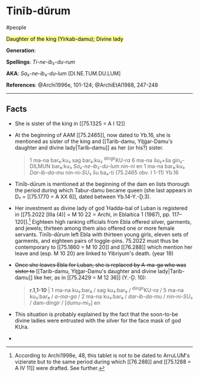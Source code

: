 # Tinīb-dūrum

#people 

<mark style="background-color:#ffff99">Daughter of the king (Yirkab-damu); Divine lady</mark>

**Generation**: 

**Spellings**: *Ti-ne-ib*₂-*du-rum* 

**AKA**: *Sa*₂-*ne-ib*₂-*du-lum* [DI.NE.TUM.DU.LUM]

**References**: @Archi1996e, 101-124; @ArchiEtAl1988, 247-248

***

## Facts

* She is sister of the king in [[75.1325 = A I 12]]

* At the beginning of AAM [[75.2465]], now dated to Yb.16, she is mentioned as sister of the king and [[Tarib-damu, Yiṯġar-Damu's daughter and divine lady|Tarib-damu]] as her (or his?) sister.

  > 1 ma-na bar₆:ku₃ sag bar₆:ku₃ <sup>dingir</sup>KU-*ra* 6 ma-na šu₂+ša gin₂-DILMUN bar₆:ku₃ *Sa*₂-*ne-ib*₂-*du-lum* nin-ni en 1 ma-na bar₆:ku₃ *Dar-ib-da-mu* nin-ni-*SU*₃ šu ba₄-ti (75.2465 obv. I 1-11) Yb.16

* Tinīb-dūrum is mentioned at the beginning of the dam en lists thorough the period during which Tabur-damu became queen (she last appears in D₇ = [[75.1770 = A XX 6]], dated between Yb.14-Y.-Ḏ.3).

* Her investment as divine lady of god ʾHadda-bal of Luban is registered in [[75.2022 [IIIa (4)] = M 10 22 = Archi, in Eblaitica 1 (1987), pp. 117–120]].[^1] Eighteen high ranking officials from Ebla offered silver, garments, and jewels; thirteen among them also offered one or more female servants. Tinīb-dūrum left Ebla with thirteen young girls, eleven sets of  garments, and eighteen pairs of toggle-pins. 75.2022 must thus be contemporary to [[75.1860 = M 10 20]] and [[76.288]] which mention her leave and (esp. M 10 20) are linked to Yibriyum's death. (year 19)

* ~~Once she leaves Ebla for Luban, she is replaced by A-ma-ga who was sister to~~ [[Tarib-damu, Yiṯġar-Damu's daughter and divine lady|Tarib-damu]] like her, as in [[75.2429 = M 12 36]] (Y.-Ḏ. 10):

  > **r.1,1-10** | 1 ma-na ku₃:bar₆ / sag ku₃:bar₆ / <sup>dingir</sup>KU-*ra* / 5 ma-na ku₃:bar₆ / *a-ma-ga* / 2 ma-na ku₃:bar₆ / *dar-ib-da-mu* / nin-ni-*SU*₃ / dam-dingir / [dumu-mi₂] en

* This situation is probably explained by the fact that the soon-to-be divine ladies were entrusted with the silver for the face mask of god KUra.
* 

[^1]: According to Archi1998e, 48, this tablet is not to be dated to ArruLUM's vizierate but to the same period during which [[76.288]] and [[75.1288 = A IV 11]] were drafted. See further. 
